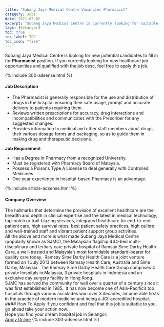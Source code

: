 ```yaml
---
title: "Subang Jaya Medical Centre Vacancies Pharmacist" 
category: Jobs 
date: 2021-05-02 
excerpt: "Subang Jaya Medical Centre is currently looking for suitable person to fill in the Pharmacist which positioned at Selangor" 
tags: [Selangor] 
toc: true 
toc_label: TOC 
toc_icon: "fire" 
--- 
```


<p>Subang Jaya Medical Centre is looking for new potential candidates to fill in for <b>Pharmacist</b> position. If you currently looking for new healthcare job opportunities and qualified with the job desc, feel free to apply this job.
</p>{% include 300-adsense.html %} 
<div><div><h4>Job Description</h4></div><div><div><span><div><ul><li>The Pharmacist is generally responsible for the use and distribution of drugs in the hospital ensuring their safe usage, prompt and accurate delivery to patients requiring them.</li><li>Reviews written prescriptions for accuracy, drug interactions and incompatibilities and communicates with the Prescriber for any suggested changes.</li><li>Provides information to medical and other staff members about drugs, their various dosage forms and packaging, so as to guide them in making drug and therapeutic decisions.</li></ul><div><strong>Job Requirement</strong></div><ul><li>Has a Degree in Pharmacy from a recognized University.</li><li>Must be registered with Pharmacy Board of Malaysia.</li><li>Possess a Poisons Type A License to deal generally with Controlled Medicines.</li><li>One year experience in hospital-based Pharmacy is an advantage.</li></ul></div></span></div></div></div> 
{% include article-adsense.html %} 
<div><div><h4>Company Overview</h4></div><div><div><span><div><div>
<div>
		The hallmarks that determine the provision of excellent healthcare are the breadth and depth in clinical expertise and the latest in medical technology, top-notch or trail-blazing services, integrated healthcare for end-to-end patient care, high survival rates, best patient safety practices, high calibre and well-trained staff and vibrant patient support group activities.</div>
<div>
		All the above and more is what made Subang Jaya Medical Centre (popularly known as SJMC), the Malaysian flagship 444-bed multi-disciplinary and tertiary care private hospital of Ramsay Sime Darby Health Care, a well-trusted and Malaysia&#8217;s most formidable standard-bearer for quality care today.&#160; Ramsay Sime Darby Health Care is a joint venture formed on 1 July 2013 between Ramsay Health Care, Australia and Sime Darby, Malaysia.&#160; The Ramsay Sime Darby Health Care Group comprises 4 private hospitals in Malaysia, 3 private hospitals in Indonesia and an exclusive day surgery facility in Hong Kong.</div>
<div>
		SJMC has served the community for well over a quarter of a century since it was first established in 1985.&#160; It has now become one of Asia-Pacific&#8217;s top hospitals through various accolades won over 3 decades, innumerable firsts in the practice of modern medicine and being a JCI-accredited hospital.</div>
</div></div></span></div></div></div> 
#### How To Apply 
If you confident and feel that this job is suitable to you, go ahead take your action now. <br/> 
Hope you find your dream hospital job in Selangor. <br/> 
<a href="https://www.jobstreet.com.my/en/job/pharmacist-4554317?jobId=jobstreet-my-job-4554317" class="btn btn--warning" target="_blank" rel="nofollow noopenner">Apply Online</a> 
{% include 300-adsense.html %} 